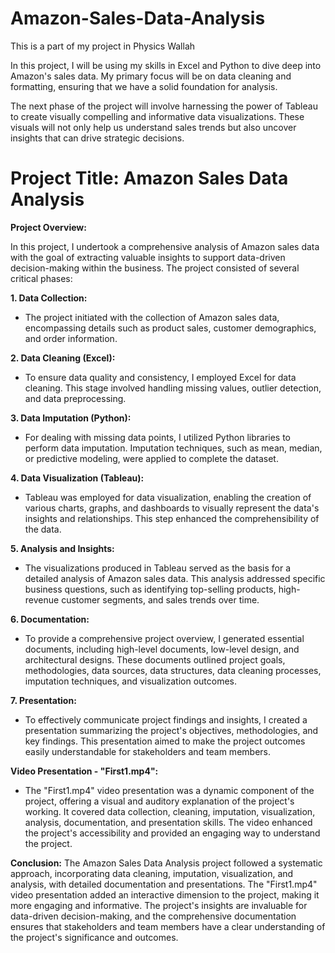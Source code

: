 # Amazon-Sales-Data-Analysis

This is a part of my project in Physics Wallah

In this project, I will be using my skills in Excel and Python to dive deep into Amazon's sales data. My primary focus will be on data cleaning and formatting, ensuring that we have a solid foundation for analysis.

The next phase of the project will involve harnessing the power of Tableau to create visually compelling and informative data visualizations. These visuals will not only help us understand sales trends but also uncover insights that can drive strategic decisions. 


# Project Title: Amazon Sales Data Analysis

**Project Overview:**

In this project, I undertook a comprehensive analysis of Amazon sales data with the goal of extracting valuable insights to support data-driven decision-making within the business. The project consisted of several critical phases:

**1. Data Collection:**
   - The project initiated with the collection of Amazon sales data, encompassing details such as product sales, customer demographics, and order information.

**2. Data Cleaning (Excel):**
   - To ensure data quality and consistency, I employed Excel for data cleaning. This stage involved handling missing values, outlier detection, and data preprocessing.

**3. Data Imputation (Python):**
   - For dealing with missing data points, I utilized Python libraries to perform data imputation. Imputation techniques, such as mean, median, or predictive modeling, were applied to complete the dataset.

**4. Data Visualization (Tableau):**
   - Tableau was employed for data visualization, enabling the creation of various charts, graphs, and dashboards to visually represent the data's insights and relationships. This step enhanced the comprehensibility of the data.

**5. Analysis and Insights:**
   - The visualizations produced in Tableau served as the basis for a detailed analysis of Amazon sales data. This analysis addressed specific business questions, such as identifying top-selling products, high-revenue customer segments, and sales trends over time.

**6. Documentation:**
   - To provide a comprehensive project overview, I generated essential documents, including high-level documents, low-level design, and architectural designs. These documents outlined project goals, methodologies, data sources, data structures, data cleaning processes, imputation techniques, and visualization outcomes.

**7. Presentation:**
   - To effectively communicate project findings and insights, I created a presentation summarizing the project's objectives, methodologies, and key findings. This presentation aimed to make the project outcomes easily understandable for stakeholders and team members.

**Video Presentation - "First1.mp4":**
   - The "First1.mp4" video presentation was a dynamic component of the project, offering a visual and auditory explanation of the project's working. It covered data collection, cleaning, imputation, visualization, analysis, documentation, and presentation skills. The video enhanced the project's accessibility and provided an engaging way to understand the project.

**Conclusion:**
The Amazon Sales Data Analysis project followed a systematic approach, incorporating data cleaning, imputation, visualization, and analysis, with detailed documentation and presentations. The "First1.mp4" video presentation added an interactive dimension to the project, making it more engaging and informative. The project's insights are invaluable for data-driven decision-making, and the comprehensive documentation ensures that stakeholders and team members have a clear understanding of the project's significance and outcomes.
